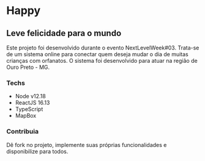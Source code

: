 # Happy
## Leve felicidade para o mundo

Este projeto foi desenvolvido durante o evento NextLevelWeek#03. Trata-se de um sistema online para conectar quem deseja mudar o dia de muitas crianças com orfanatos. O sistema foi desenvolvido para atuar na região de Ouro Preto - MG.

### Techs

- Node v12.18
- ReactJS 16.13
- TypeScript
- MapBox

### Contribuia

Dê fork no projeto, implemente suas próprias funcionalidades e disponibilize para todos.